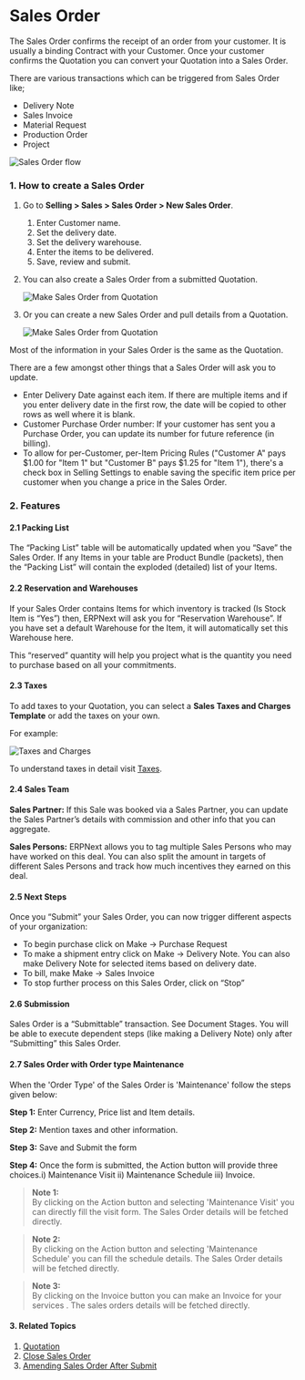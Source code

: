 <!-- add-breadcrumbs -->
# Sales Order

The Sales Order confirms the receipt of an order from your customer. It is usually a binding Contract with your Customer. Once your customer confirms the Quotation you can convert your Quotation into
a Sales Order.

There are various transactions which can be triggered from Sales Order like;

* Delivery Note
* Sales Invoice
* Material Request
* Production Order
* Project

<img class="screenshot" alt="Sales Order flow" src="{{docs_base_url}}/assets/img/selling/sales-order-f.jpg">

### 1. How to create a Sales Order
1. Go to **Selling > Sales > Sales Order > New Sales Order**.
   1. Enter Customer name.
   2. Set the delivery date.
   3. Set the delivery warehouse.
   4. Enter the items to be delivered.
   5. Save, review and submit.

2. You can also create a Sales Order from a submitted Quotation.

    <img class="screenshot" alt="Make Sales Order from Quotation" src="{{docs_base_url}}/assets/img/selling/make-SO-from-quote.png">

3. Or you can create a new Sales Order and pull details from a Quotation.

    <img class="screenshot" alt="Make Sales Order from Quotation" src="{{docs_base_url}}/assets/img/selling/make-so.gif">

Most of the information in your Sales Order is the same as the Quotation.

There are a few amongst other things that a Sales Order will ask you to
update.

  * Enter Delivery Date against each item. If there are multiple items and if you enter delivery date in the first row, the date will be copied to other rows as well where it is blank.
  * Customer Purchase Order number: If your customer has sent you a Purchase Order, you can update its number for future reference (in billing).
  * To allow for per-Customer, per-Item Pricing Rules ("Customer A" pays $1.00 for "Item 1" but "Customer B" pays $1.25 for "Item 1"), there's a check box in Selling Settings to enable saving the specific item price per customer when you change a price in the Sales Order.

### 2. Features
#### 2.1 Packing List

The “Packing List” table will be automatically updated when you “Save” the Sales Order. If any Items in your table are Product Bundle (packets), then the “Packing List” will contain the exploded (detailed) list of your Items.

#### 2.2 Reservation and Warehouses

If your Sales Order contains Items for which inventory is tracked (Is Stock Item is “Yes”) then, ERPNext will ask you for “Reservation Warehouse”. If you have set a default Warehouse for the Item, it will automatically set this Warehouse here.

This “reserved” quantity will help you project what is the quantity you need to purchase based on all your commitments.

#### 2.3 Taxes

To add taxes to your Quotation, you can select a **Sales Taxes and Charges Template** or add the taxes on your own.

For example:

<img class="screenshot" alt="Taxes and Charges" src="{{docs_base_url}}/assets/img/selling/taxes-and-charges.gif">

To understand taxes in detail visit [Taxes](/docs/user/manual/en/setting-up/setting-up-taxes.html).

#### 2.4 Sales Team

**Sales Partner:** If this Sale was booked via a Sales Partner, you can update the Sales Partner’s details with commission and other info that you can aggregate.

**Sales Persons:** ERPNext allows you to tag multiple Sales Persons who may have worked on this deal. You can also split the amount in targets of different Sales Persons and track how much incentives they earned on this deal.

#### 2.5 Next Steps

Once you “Submit” your Sales Order, you can now trigger different aspects of
your organization:

  * To begin purchase click on Make -> Purchase Request
  * To make a shipment entry click on Make -> Delivery Note. You can also make Delivery Note for selected items based on delivery date.
  * To bill, make Make -> Sales Invoice
  * To stop further process on this Sales Order, click on “Stop”

#### 2.6 Submission

Sales Order is a “Submittable” transaction. See Document Stages. You will be able to execute dependent steps (like making a Delivery Note) only after “Submitting” this Sales Order.

#### 2.7 Sales Order with Order type Maintenance

When the 'Order Type' of the Sales Order is 'Maintenance' follow the steps
given below:

__Step 1:__ Enter Currency, Price list and Item details.

__Step 2:__ Mention taxes and other information.

__Step 3:__ Save and Submit the form

__Step 4:__ Once the form is submitted, the Action button will provide three choices.i) Maintenance Visit ii) Maintenance Schedule iii) Invoice.


> **Note 1:**   
By clicking on the Action button and selecting 'Maintenance Visit' you can directly fill the visit form. The Sales Order details will be fetched directly.    

> **Note 2:**    
By clicking on the Action button and selecting 'Maintenance Schedule' you can fill the schedule details. The Sales Order details will be fetched directly.

> **Note 3:**    
By clicking on the Invoice button you can make an Invoice for your
services . The sales orders details will be fetched directly.

#### 3. Related Topics
1. [Quotation](/docs/user/manual/en/selling/quotation)
1. [Close Sales Order](/docs/user/manual/en/selling/articles/close-sales-order)
1. [Amending Sales Order After Submit](/docs/user/manual/en/selling/articles/amending-sales-order-after-submit)